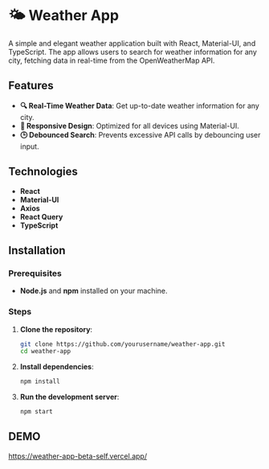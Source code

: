# 🌤️ Weather App

A simple and elegant weather application built with React, Material-UI, and TypeScript. The app allows users to search for weather information for any city, fetching data in real-time from the OpenWeatherMap API.

## Features

- **🔍 Real-Time Weather Data**: Get up-to-date weather information for any city.
- **📱 Responsive Design**: Optimized for all devices using Material-UI.
- **🕒 Debounced Search**: Prevents excessive API calls by debouncing user input.

## Technologies

- **React**
- **Material-UI**
- **Axios**
- **React Query**
- **TypeScript**

## Installation

### Prerequisites

- **Node.js** and **npm** installed on your machine.

### Steps

1. **Clone the repository**:
   ```bash
   git clone https://github.com/yourusername/weather-app.git
   cd weather-app

2. **Install dependencies**:

    ```bash
    npm install

3. **Run the development server**:

    ```bash
    npm start


## DEMO

https://weather-app-beta-self.vercel.app/